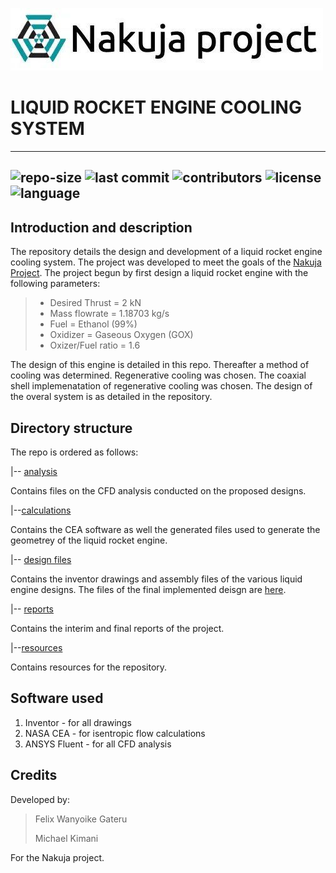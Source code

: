 ![Nakuja Project Logo](resources/images/Nakuja%20Logo.jpg)
# **LIQUID ROCKET ENGINE COOLING SYSTEM**
---
![repo-size](https://img.shields.io/github/repo-size/FYP-18-22/Liquid-engine-cooling-system?style=plastic)
![last commit](https://img.shields.io/github/last-commit/FYP-18-22/Liquid-engine-cooling-system)
![contributors](https://img.shields.io/github/contributors/FYP-18-22/Liquid-engine-cooling-system)
![license](https://img.shields.io/github/license/FYP-18-22/Liquid-engine-cooling-system?style=plastic)
![language](https://img.shields.io/github/languages/top/FYP-18-22/Liquid-engine-cooling-system)
---
## **Introduction and description**
The repository details the design and development of a liquid rocket engine cooling system. The project was developed to meet the goals of the [Nakuja Project](https://nakujaproject.com). The project begun by first design a liquid rocket engine with the following parameters:

> - Desired Thrust =  2 kN
> - Mass flowrate = 1.18703 kg/s
> - Fuel = Ethanol (99%)
> - Oxidizer = Gaseous Oxygen (GOX)
> - Oxizer/Fuel ratio = 1.6

The design of this engine is detailed in this repo. Thereafter a method of cooling was determined. Regenerative cooling was chosen. The coaxial shell implemenatation of regenerative cooling was chosen. The design of the overal system is as detailed in the repository.

## **Directory structure**
The repo is ordered as follows:

|-- [analysis](/analysis)

Contains files on the CFD analysis conducted on the proposed designs.

|--[calculations](/calculations)

Contains the CEA software as well the generated files used to generate the geometrey of the liquid rocket engine.

|-- [design files](/design%20files)

Contains the inventor drawings and assembly files of the various liquid engine designs. The files of the final implemented deisgn are [here](/design%20files/ethanol%20engine%206/Aluminium%20engine%20v2/).

|-- [reports](/reports)

Contains the interim and final reports of the project.

|--[resources](/resources)

Contains resources for the repository.

## **Software used**
1. Inventor - for all drawings
2. NASA CEA - for isentropic flow calculations
3. ANSYS Fluent - for all CFD analysis

## **Credits**
Developed by:
> Felix Wanyoike Gateru
> 
> Michael Kimani
>
For  the Nakuja project.




